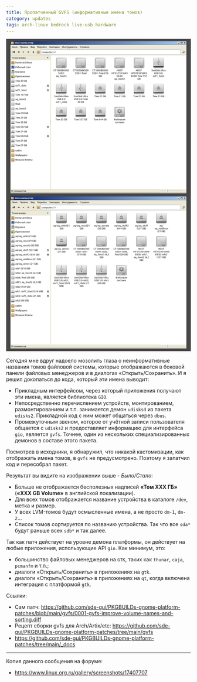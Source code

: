 ```yaml
---
title: Пропатченный GVFS (информативные имена томов)
category: updates
tags: arch-linux bedrock live-usb hardware
---
```


![](/media/gvfs-informative-volume-names.png)

Сегодня мне вдруг надоело мозолить глаза о неинформативные названия томов файловой системы, которые отображаются в боковой панели файловых менеджеров и в диалогах «Открыть/Сохранить». И я решил докопаться до кода, который эти имена выводит:

* Прикладным интерфейсом, через который приложения получают эти имена, является библиотека `GIO`.
* Непосредственно перечислением устройств, монтированием, размонтированием и т.п. занимается демон `udisksd` из пакета `udisks2`. Прикладной код с ним может общаться через `dbus`.
* Промежуточным звеном, которое от учётной записи пользователя общается с `udisks2` и предоставляет информацию для интерфейса `gio`, является `gvfs`. Точнее, один из нескольких специализированных демонов в составе этого пакета.

Посмотрев в исходники, я обнаружил, что никакой кастомизации, как отображать имена томов, в `gvfs` не предусмотрено. Поэтому я запатчил код и пересобрал пакет.

Результат вы видите на изображении выше - *Было/Стало*:

* Больше не отображается бесполезных надписей **«Том XXX ГБ»** (**«XXX GB Volume»** в английской локализации).
* Для всех томов отображается название устройства в каталоге `/dev`, метка и размер.
* У всех LVM-томов будут осмысленные имена, а не просто `dm-1`, `dm-2`…
* Список томов сортируется по названию устройства. Так что все `sda*` будут раньше всех `sdb*` и так далее.

Так как патч действует на уровне демона платформы, он действует на любые приложения, использующие API `gio`. Как минимум, это:

* большинство файловых менеджеров на `GTK`, таких как `thunar`, `caja`, `pcmanfm` и т.п.;
* диалоги «Открыть/Сохранить» в приложениях на `gtk`.
* диалоги «Открыть/Сохранить» в приложениях на `qt`, когда включена интеграция с платформой `gtk`.

Ссылки:

* Сам патч: <https://github.com/sde-gui/PKGBUILDs-gnome-platform-patches/blob/main/gvfs/0001-gvfs-improve-volume-names-and-sorting.diff>
* Рецепт сборки gvfs для Arch/Artix/etc: <https://github.com/sde-gui/PKGBUILDs-gnome-platform-patches/tree/main/gvfs>
* <https://github.com/sde-gui/PKGBUILDs-gnome-platform-patches/tree/main/_docs>

---

Копия данного сообщения на форуме:

* <https://www.linux.org.ru/gallery/screenshots/17407707>
